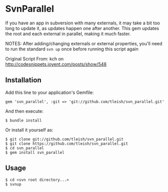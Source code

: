 # SvnParallel

If you have an app in subversion with many externals, it may take a bit too long to update it, as updates happen one after another. This gem updates the root and each external in parallel, making it much faster.

NOTES: After adding/changing externals or external properties, you'll need to run the standard `svn up` once before running this script again

Original Script From: kch on http://codesnippets.joyent.com/posts/show/548

## Installation

Add this line to your application's Gemfile:

    gem 'svn_parallel', :git => 'git://github.com/tleish/svn_parallel.git'

And then execute:

    $ bundle install

Or install it yourself as:

    $ git clone git://github.com/tleish/svn_parallel.git  
    $ git clone https://github.com/tleish/svn_parallel.git
    $ cd svn_parallel
    $ gem install svn_parallel


## Usage

    $ cd <svn root directory...>
    $ svnup
